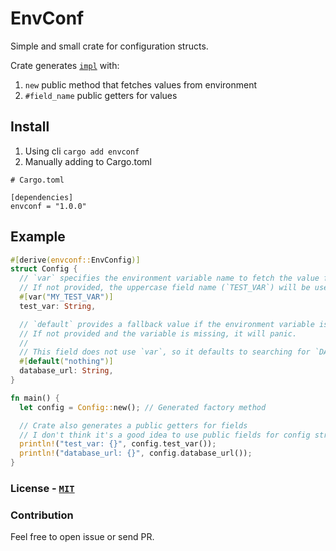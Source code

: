 # EnvConf

Simple and small crate for configuration structs.

Crate generates [`impl`](https://doc.rust-lang.org/std/keyword.impl.html) with:

1. `new` public method that fetches values from environment
2. `#field_name` public getters for values

## Install

1. Using cli `cargo add envconf`
2. Manually adding to Cargo.toml

```
# Cargo.toml

[dependencies]
envconf = "1.0.0"
```

## Example

```rust
#[derive(envconf::EnvConfig)]
struct Config {
  // `var` specifies the environment variable name to fetch the value from.
  // If not provided, the uppercase field name (`TEST_VAR`) will be used.
  #[var("MY_TEST_VAR")]
  test_var: String,

  // `default` provides a fallback value if the environment variable is not set.
  // If not provided and the variable is missing, it will panic.
  //
  // This field does not use `var`, so it defaults to searching for `DATABASE_URL`.
  #[default("nothing")]
  database_url: String,
}

fn main() {
  let config = Config::new(); // Generated factory method

  // Crate also generates a public getters for fields
  // I don't think it's a good idea to use public fields for config struct
  println!("test_var: {}", config.test_var());
  println!("database_url: {}", config.database_url());
}
```

### License - [`MIT`](./LICENSE)

### Contribution

Feel free to open issue or send PR.

